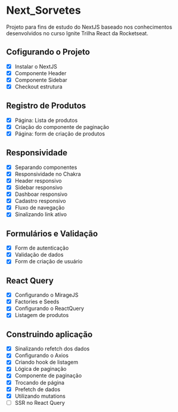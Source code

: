 # Next_Sorvetes
<p>Projeto para fins de estudo do NextJS baseado nos conhecimentos desenvolvidos no curso Ignite Trilha React da Rocketseat.</p>

## Cofigurando o Projeto
- [X] Instalar o NextJS
- [X] Componente Header
- [X] Componente Sidebar
- [X] Checkout estrutura

## Registro de Produtos
- [X] Página: Lista de produtos
- [X] Criação do componente de paginação
- [X] Página: form de criação de produtos

## Responsividade
- [X] Separando componentes
- [X] Responsividade no Chakra
- [X] Header responsivo
- [X] Sidebar responsivo
- [X] Dashboar responsivo
- [X] Cadastro responsivo
- [X] Fluxo de navegação
- [X] Sinalizando link ativo

## Formulários e Validação
- [X] Form de autenticação
- [X] Validação de dados
- [X] Form de criação de usuário

## React Query
- [X] Configurando o MirageJS
- [X] Factories e Seeds
- [X] Configurando o ReactQuery
- [X] Listagem de produtos

## Construindo aplicação
- [X] Sinalizando refetch dos dados
- [X] Configurando o Axios
- [X] Criando hook de listagem
- [X] Lógica de paginação
- [X] Componente de paginação
- [X] Trocando de página
- [X] Prefetch de dados
- [X] Utilizando mutations
- [ ] SSR no React Query